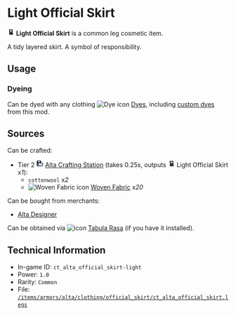 # Light Official Skirt

<img src="https://raw.githubusercontent.com/Ceterai/Enternia/main/items/armors/alta/clothing/official_skirt/icon.png" alt="Light Official Skirt icon" loading="lazy" width="auto" height="16px"/> **Light Official Skirt** is a common leg cosmetic item.

A tidy layered skirt. A symbol of responsibility.

## Usage

### Dyeing

Can be dyed with any clothing <img src="https://starbounder.org/mediawiki/images/c/cf/Dye_Remover.png" alt="Dye icon" width="8" height="12"/> [Dyes](https://starbounder.org/Dye), including [custom dyes](https://ceterai.github.io/MyEnternia/Wiki/Dyes) from this mod.

## Sources

Can be crafted:

- Tier 2 ![ ](https://raw.githubusercontent.com/Ceterai/Enternia/main/objects/alta/crafting/crafting_station/icon2.png) [Alta Crafting Station](https://ceterai.github.io/MyEnternia/Wiki/AltaCraftingStation) (takes 0.25s, outputs <img src="https://raw.githubusercontent.com/Ceterai/Enternia/main/items/armors/alta/clothing/official_skirt/icon.png" alt="Light Official Skirt icon" loading="lazy" width="auto" height="16px"/> Light Official Skirt x*1*):
  - `cottonwool` x*2*
  - <img src="https://starbounder.org/mediawiki/images/d/db/Woven_Fabric.png" alt="Woven Fabric icon" loading="lazy" width="14px" height="12px"/> [Woven Fabric](https://starbounder.org/Woven_Fabric) x*20*

Can be bought from merchants:

- [Alta Designer](https://ceterai.github.io/MyEnternia/Wiki/AltaDesigner)

Can be obtained via <img src="https://steamuserimages-a.akamaihd.net/ugc/263843960696222713/3EC9A7C005541F7D577EBCB8C5736B4EFC9973D6/" alt="icon" width="8" height="12"/> [Tabula Rasa](https://community.playstarbound.com/resources/the-tabula-rasa.3222/) (if you have it installed).

## Technical Information

- In-game ID: `ct_alta_official_skirt-light`
- Power: `1.0`
- Rarity: `Common`
- File: [`/items/armors/alta/clothing/official_skirt/ct_alta_official_skirt.legs`](https://github.com/Ceterai/Enternia/blob/main/items/armors/alta/clothing/official_skirt/ct_alta_official_skirt.legs)
